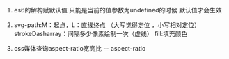 1. es6的解构赋默认值  只能是当前的值参数为undefined的时候 默认值才会生效

2. svg-path:M：起点，L：直线终点 （大写觉得定位 ，小写相对定位）strokeDasharray：间隔多少像素绘制一次（虚线） fill:填充颜色 

3. css媒体查询aspect-ratio宽高比 -- aspect-ratio